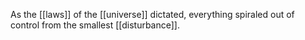 As the [[laws]] of the [[universe]] dictated, everything spiraled out of control from the smallest [[disturbance]].